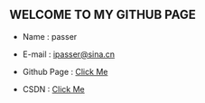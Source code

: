 ﻿WELCOME TO MY GITHUB PAGE
---

* Name : passer  
* E-mail : ipasser@sina.cn
* Github Page : [Click Me](https://icankeep.github.io)
* CSDN : [Click Me](https://blog.csdn.net/coderDogg)
